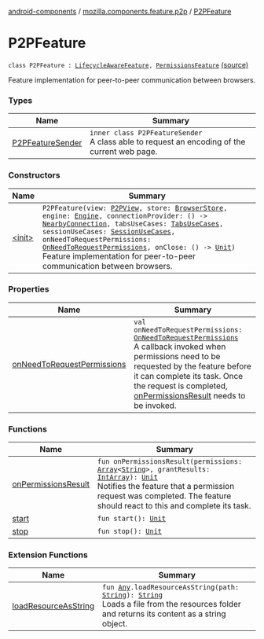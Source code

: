 [android-components](../../index.md) / [mozilla.components.feature.p2p](../index.md) / [P2PFeature](./index.md)

# P2PFeature

`class P2PFeature : `[`LifecycleAwareFeature`](../../mozilla.components.support.base.feature/-lifecycle-aware-feature/index.md)`, `[`PermissionsFeature`](../../mozilla.components.support.base.feature/-permissions-feature/index.md) [(source)](https://github.com/mozilla-mobile/android-components/blob/master/components/feature/p2p/src/main/java/mozilla/components/feature/p2p/P2PFeature.kt#L36)

Feature implementation for peer-to-peer communication between browsers.

### Types

| Name | Summary |
|---|---|
| [P2PFeatureSender](-p2-p-feature-sender/index.md) | `inner class P2PFeatureSender`<br>A class able to request an encoding of the current web page. |

### Constructors

| Name | Summary |
|---|---|
| [&lt;init&gt;](-init-.md) | `P2PFeature(view: `[`P2PView`](../../mozilla.components.feature.p2p.view/-p2-p-view/index.md)`, store: `[`BrowserStore`](../../mozilla.components.browser.state.store/-browser-store/index.md)`, engine: `[`Engine`](../../mozilla.components.concept.engine/-engine/index.md)`, connectionProvider: () -> `[`NearbyConnection`](../../mozilla.components.lib.nearby/-nearby-connection/index.md)`, tabsUseCases: `[`TabsUseCases`](../../mozilla.components.feature.tabs/-tabs-use-cases/index.md)`, sessionUseCases: `[`SessionUseCases`](../../mozilla.components.feature.session/-session-use-cases/index.md)`, onNeedToRequestPermissions: `[`OnNeedToRequestPermissions`](../../mozilla.components.support.base.feature/-on-need-to-request-permissions.md)`, onClose: () -> `[`Unit`](https://kotlinlang.org/api/latest/jvm/stdlib/kotlin/-unit/index.html)`)`<br>Feature implementation for peer-to-peer communication between browsers. |

### Properties

| Name | Summary |
|---|---|
| [onNeedToRequestPermissions](on-need-to-request-permissions.md) | `val onNeedToRequestPermissions: `[`OnNeedToRequestPermissions`](../../mozilla.components.support.base.feature/-on-need-to-request-permissions.md)<br>A callback invoked when permissions need to be requested by the feature before it can complete its task. Once the request is completed, [onPermissionsResult](../../mozilla.components.support.base.feature/-permissions-feature/on-permissions-result.md) needs to be invoked. |

### Functions

| Name | Summary |
|---|---|
| [onPermissionsResult](on-permissions-result.md) | `fun onPermissionsResult(permissions: `[`Array`](https://kotlinlang.org/api/latest/jvm/stdlib/kotlin/-array/index.html)`<`[`String`](https://kotlinlang.org/api/latest/jvm/stdlib/kotlin/-string/index.html)`>, grantResults: `[`IntArray`](https://kotlinlang.org/api/latest/jvm/stdlib/kotlin/-int-array/index.html)`): `[`Unit`](https://kotlinlang.org/api/latest/jvm/stdlib/kotlin/-unit/index.html)<br>Notifies the feature that a permission request was completed. The feature should react to this and complete its task. |
| [start](start.md) | `fun start(): `[`Unit`](https://kotlinlang.org/api/latest/jvm/stdlib/kotlin/-unit/index.html) |
| [stop](stop.md) | `fun stop(): `[`Unit`](https://kotlinlang.org/api/latest/jvm/stdlib/kotlin/-unit/index.html) |

### Extension Functions

| Name | Summary |
|---|---|
| [loadResourceAsString](../../mozilla.components.support.test.file/kotlin.-any/load-resource-as-string.md) | `fun `[`Any`](https://kotlinlang.org/api/latest/jvm/stdlib/kotlin/-any/index.html)`.loadResourceAsString(path: `[`String`](https://kotlinlang.org/api/latest/jvm/stdlib/kotlin/-string/index.html)`): `[`String`](https://kotlinlang.org/api/latest/jvm/stdlib/kotlin/-string/index.html)<br>Loads a file from the resources folder and returns its content as a string object. |
